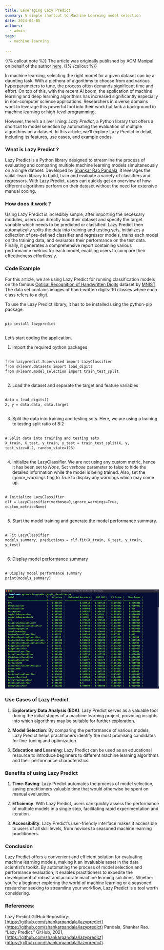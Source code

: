 ```yaml
---
title: Leveraging Lazy Predict
summary: A simple shortcut to Machine Learning model selection
date: 2024-04-05
authors:
  - admin
tags:
  - machine learning

---
```


{{% callout note %}}
The article was originally published by ACM Manipal on behalf of the author [here](https://medium.com/p/06efdc5054b2).
{{% /callout %}}

In machine learning, selecting the right model for a given dataset can be a daunting task. With a plethora of algorithms to choose from and various hyperparameters to tune, the process often demands significant time and effort. On top of this, with the recent AI boom, the application of machine learning and deep learning algorithms has increased significantly especially in non-computer science applications. Researchers in diverse domains want to leverage this powerful tool into their work but lack a background in machine learning or high-level programming.

However, there’s a silver lining: _Lazy Predict_, a Python library that offers a shortcut to model selection by automating the evaluation of multiple algorithms on a dataset. In this article, we’ll explore Lazy Predict in detail, including its features, use cases, and example codes.

### What is Lazy Predict ?

Lazy Predict is a Python library designed to streamline the process of evaluating and comparing multiple machine learning models simultaneously on a single dataset. Developed by [Shankar Rao Pandala](https://github.com/shankarpandala), it leverages the scikit-learn library to build, train and evaluate a variety of classifiers and regressors. With Lazy Predict, users can quickly get an overview of how different algorithms perform on their dataset without the need for extensive manual coding.

### How does it work ?

Using Lazy Predict is incredibly simple, after importing the necessary modules, users can directly load their dataset and specify the target variable which needs to be predicted or classified. Lazy Predict then automatically splits the data into training and testing sets, initializes a collection of pre-defined classifier and regressor models, trains each model on the training data, and evaluates their performance on the test data. Finally, it generates a comprehensive report containing various performance metrics for each model, enabling users to compare their effectiveness effortlessly.

### Code Example

For this article, we are using Lazy Predict for running classification models on the famous [Optical Recognition of Handwritten Digits](https://archive.ics.uci.edu/dataset/80/optical+recognition+of+handwritten+digits) dataset by [MNIST](https://yann.lecun.com/exdb/mnist/). The data set contains images of hand-written digits: 10 classes where each class refers to a digit.

To use the Lazy Predict library, it has to be installed using the python-pip package.

<div class="highlight">
<pre class="chroma">
<code>
pip install lazypredict
</code>
</pre>
</div>

Let’s start coding the application.

1. Import the required python packages

<div class="highlight">
<pre class="chroma">
<code>
from lazypredict.Supervised import LazyClassifier
from sklearn.datasets import load_digits
from sklearn.model_selection import train_test_split
</code>
</pre>
</div>

2. Load the dataset and separate the target and feature variables

<div class="highlight">
<pre class="chroma">
<code>
data = load_digits()
X, y = data.data, data.target
</code>
</pre>
</div>

3. Split the data into training and testing sets. Here, we are using a training to testing split ratio of 8:2

<div class="highlight">
<pre class="chroma">
<code>
# Split data into training and testing sets
X_train, X_test, y_train, y_test = train_test_split(X, y, test_size=0.2, random_state=123)
</code>
</pre>
</div>

4. Initialize the LazyClassifier. We are not using any custom metric, hence it has been set to _None_. Set _verbose_ parameter to false to hide the detailed information while the model is being trained. Also, set the *ignore_warnings* flag to _True_ to display any warnings which may come up.

<div class="highlight">
<pre class="chroma">
<code>
# Initialize LazyClassifier
clf = LazyClassifier(verbose=0,ignore_warnings=True, custom_metric=None)
</code>
</pre>
</div>

5. Start the model training and generate the model performance summary.

<div class="highlight">
<pre class="chroma">
<code>
# Fit LazyClassifier
models_summary, predictions = clf.fit(X_train, X_test, y_train, y_test)
</code>
</pre>
</div>

6. Display model performance summary

<div class="highlight">
<pre class="chroma">
<code>
# Display model performance summary
print(models_summary)
</code>
</pre>
</div>

![Lazy Predict Results](lazy.webp)

### Use Cases of Lazy Predict
1. **Exploratory Data Analysis (EDA)**: Lazy Predict serves as a valuable tool during the initial stages of a machine learning project, providing insights into which algorithms may be suitable for further exploration.

2. **Model Selection**: By comparing the performance of various models, Lazy Predict helps practitioners identify the most promising candidates for fine-tuning and optimization.

3. **Education and Learning**: Lazy Predict can be used as an educational resource to introduce beginners to different machine learning algorithms and their performance characteristics.

### Benefits of using Lazy Predict
1. **Time-Saving**: Lazy Predict automates the process of model selection, saving practitioners valuable time that would otherwise be spent on manual evaluation.

2. **Efficiency**: With Lazy Predict, users can quickly assess the performance of multiple models in a single step, facilitating rapid experimentation and iteration.

3. **Accessibility**: Lazy Predict’s user-friendly interface makes it accessible to users of all skill levels, from novices to seasoned machine learning practitioners.


### Conclusion
Lazy Predict offers a convenient and efficient solution for evaluating machine learning models, making it an invaluable asset in the data scientist’s toolkit. By automating the process of model selection and performance evaluation, it enables practitioners to expedite the development of robust and accurate machine learning solutions. Whether you’re a beginner exploring the world of machine learning or a seasoned researcher seeking to streamline your workflow, Lazy Predict is a tool worth considering.

### References:
Lazy Predict GitHub Repository: [https://github.com/shankarpandala/lazypredict](https://github.com/shankarpandala/lazypredict)
Pandala, Shankar Rao. “Lazy Predict.” GitHub, 2021, [https://github.com/shankarpandala/lazypredict](https://github.com/shankarpandala/lazypredict).

